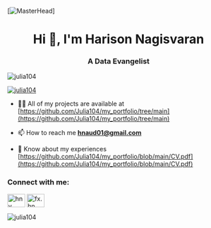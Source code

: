 [![MasterHead](https://share.creavite.co/293DcNxq0GVScCP2.gif)]
<h1 align="center">Hi 👋, I'm Harison Nagisvaran</h1>
<h3 align="center">A Data Evangelist</h3>


<p align="left"> <img src="https://komarev.com/ghpvc/?username=julia104&label=Profile%20views&color=0e75b6&style=flat" alt="julia104" /> </p>

<p align="left"> <a href="https://github.com/ryo-ma/github-profile-trophy"><img src="https://github-profile-trophy.vercel.app/?username=julia104" alt="julia104" /></a> </p>

- 👨‍💻 All of my projects are available at [https://github.com/Julia104/my_portfolio/tree/main](https://github.com/Julia104/my_portfolio/tree/main)

- 📫 How to reach me **hnaud01@gmail.com**

- 📄 Know about my experiences [https://github.com/Julia104/my_portfolio/blob/main/CV.pdf](https://github.com/Julia104/my_portfolio/blob/main/CV.pdf)

<h3 align="left">Connect with me:</h3>
<p align="left">
<a href="https://linkedin.com/in/hnv" target="blank"><img align="center" src="https://raw.githubusercontent.com/rahuldkjain/github-profile-readme-generator/master/src/images/icons/Social/linked-in-alt.svg" alt="hnv" height="30" width="40" /></a>
<a href="https://instagram.com/fx.hn" target="blank"><img align="center" src="https://raw.githubusercontent.com/rahuldkjain/github-profile-readme-generator/master/src/images/icons/Social/instagram.svg" alt="fx.hn" height="30" width="40" /></a>
</p>


<p><img align="center" src="https://github-readme-stats.vercel.app/api/top-langs?username=julia104&show_icons=true&locale=en&layout=compact" alt="julia104" /></p>
